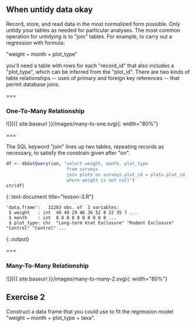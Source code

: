 ---
---

## When untidy data okay

Record, store, and read data in the most normalized form possible.
Only untidy your tables as needed for particular analyses.
The most common operation for untidying is to "join" tables. For example, to carry out a regression with formula:

"weight ~ month + plot_type"

you'll need a table with rows for each "record_id" that also includes a "plot_type", which can be inferred from the "plot_id".
There are two kinds of table relationships -- uses of primary and foreign key references -- that permit database joins.

===

### One-To-Many Relationship

![]({{ site.baseurl }}/images/many-to-one.svg){: width="80%"}

===

The SQL keyword "join" lines up two tables, repeating records as necessary, to satisfy the constrain given after "on".


~~~r
df <- dbGetQuery(con, "select weight, month, plot_type
                       from surveys
                       join plots on surveys.plot_id = plots.plot_id
                       where weight is not null")
str(df)
~~~
{:.text-document title="lesson-3.R"}
~~~
'data.frame':	32283 obs. of  3 variables:
 $ weight   : int  40 48 29 46 36 52 8 22 35 7 ...
 $ month    : int  8 8 8 8 8 8 8 8 8 8 ...
 $ plot_type: chr  "Long-term Krat Exclosure" "Rodent Exclosure" "Control" "Control" ...
~~~
{:.output}

===

### Many-To-Many Relationship

![]({{ site.baseurl }}/images/many-to-many-2.svg){: width="80%"}

## Exercise 2

Construct a data frame that you could use to fit the regression model "weight ~ month + plot_type + taxa".
